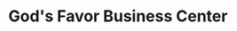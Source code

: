 ---
title: "God's Favor Business Center"
url: /gbarnga/gods-favor-business-center/
shop: convenience
---